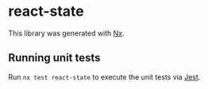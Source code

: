 # react-state

This library was generated with [Nx](https://nx.dev).

## Running unit tests

Run `nx test react-state` to execute the unit tests via [Jest](https://jestjs.io).
